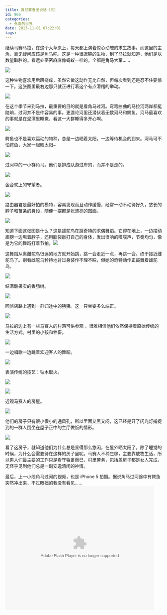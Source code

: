 ```yaml
---
title: 肯尼亚看图说话（三）
id: 966
categories:
  - 外面的世界
date: 2013-11-01 07:22:01
tags:
---
```


继续马赛马拉，在这个大草原上，每天都上演着惊心动魄的求生故事。而这里的主角，毫无疑问应该是角马吧。这是一种很迟钝的生物，到了马拉就知道，他们是以数量取胜的。看远处密密麻麻像蚂蚁一样的，全都是角马大军……

![](/images/2013/10/DSC00680.jpg)

这种生物喜欢用后蹄挠痒，虽然它做这动作无比自然，但每次看到还是忍不住要惊一下。这张图里最右边那只就正进行着这个有点滑稽的举动。

![](/images/2013/10/DSC00675.jpg)

在这个季节来到马拉，最重要的目的就是看角马过河。弯弯曲曲的马拉河两岸都挺陡峭，过河并不是件容易的事。更遑论河里还潜伏着无数河马和鳄鱼。河马最喜欢的事就是在泥潭里睡觉，看这一大群睡得多开心啊。

![](/images/2013/10/DSC00688.jpg)

鳄鱼也不是喜欢运动的物种，总是一边晒着太阳，一边等待机会的到来。河马可不怕鳄鱼，大家一起晒太阳~

![](/images/2013/10/DSC00690.jpg)

过河中的一小群角马。他们是排成队游过岸的，而并不是走的。

![](/images/2013/10/DSC01104.jpg)

金合欢上的守望者。

![](/images/2013/10/DSC00667.jpg)

路由器君是最好拍的模特，容易发现而且动作缓慢，经常一动不动待好久，悠长的脖子和苗条的身段，随便一摆都是张漂亮的图画。

![](/images/2013/10/DSC00750.jpg)

知道下面这张图是什么？这是雄鸵鸟在跳奇特的求偶舞蹈。它蹲在地上，一边摆动翅膀一边甩着脖子，还用脑袋敲打自己的身体，发出很响的噗噗声，节奏均匀，像是为它的舞蹈打着节拍。![](/images/2013/10/IMG_0651.jpg)

这舞蹈从离雌鸵鸟很远的地方就开始跳，跳一会走近一点，再跳一会。终于接近雌鸵鸟了。别看雌鸵鸟矜持地背过身装作不理不睬，但她的奇特动作正鼓舞着雄鸵鸟。

![](/images/2013/10/DSC01017.jpg)

结满酸果实的香肠树。

![](/images/2013/10/DSC00975.jpg)

回旅店路上遇到一群归途中的狒狒。这一只坐姿多么端正。

![](/images/2013/10/DSC01121.jpg)

马拉的边上有一些马赛人的村落可供参观 ，很难相信他们依然保持着原始传统的生活方式。村里的小孩和牲畜。

![](/images/2013/10/DSC00786.jpg)

一边唱歌一边跳着欢迎客人的舞蹈。

![](/images/2013/10/DSC00763.jpg)

表演传统的技艺：钻木取火。

![](/images/2013/10/DSC00788.jpg)

![](/images/2013/10/DSC00791.jpg)

近观马赛人的房屋。

![](/images/2013/10/DSC00807.jpg)

他们的房子只有很小很小的通风孔，所以里面又黑又闷，这已经是开了闪光灯捕捉到的一群人围坐在屋子正中的主厅做饭的情形。

![](/images/2013/10/DSC00809.jpg)

看了这房子，就知道他们为什么总是显得那么悠闲，在屋外晒太阳了。除了睡觉的时候，为什么会需要待在这样的房子里呢。马赛人不种庄稼，主要靠放牧生活，所以男人们最主要的工作只是看守牲畜而已，村里劳务，包括盖房子都是女人完成，无怪乎见到他们总是一副安逸清闲的神情。

最后，上一小段角马过河的视频，也是 iPhone 5 拍摄。据说角马过河途中有鳄鱼突然冲出来，不过眼拙的我没有看见……
<object width="480" height="400" classid="clsid:d27cdb6e-ae6d-11cf-96b8-444553540000" codebase="http://download.macromedia.com/pub/shockwave/cabs/flash/swflash.cab#version=6,0,40,0"><param name="src" value="http://www.tudou.com/v/MgoXB2sPvUc/&amp;bid=05&amp;rpid=105361071&amp;resourceId=105361071_05_05_99/v.swf" /><param name="allowscriptaccess" value="always" /><param name="allowfullscreen" value="true" /><param name="wmode" value="opaque" /><embed width="480" height="400" type="application/x-shockwave-flash" src="http://www.tudou.com/v/MgoXB2sPvUc/&amp;bid=05&amp;rpid=105361071&amp;resourceId=105361071_05_05_99/v.swf" allowscriptaccess="always" allowfullscreen="true" wmode="opaque" /></object>
